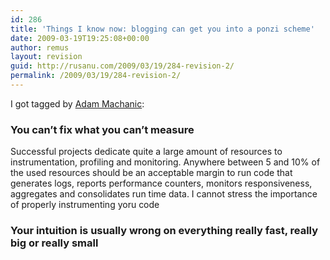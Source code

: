```yaml
---
id: 286
title: 'Things I know now: blogging can get you into a ponzi scheme'
date: 2009-03-19T19:25:08+00:00
author: remus
layout: revision
guid: http://rusanu.com/2009/03/19/284-revision-2/
permalink: /2009/03/19/284-revision-2/
---
```

I got tagged by <a href="http://sqlblog.com/blogs/adam_machanic/archive/2009/03/16/things-i-know-now.aspx" target="_blank">Adam Machanic</a>:

### You can&#8217;t fix what you can&#8217;t measure

Successful projects dedicate quite a large amount of resources to instrumentation, profiling and monitoring. Anywhere between 5 and 10% of the used resources should be an acceptable margin to run code that generates logs, reports performance counters, monitors responsiveness, aggregates and consolidates run time data. I cannot stress the importance of properly instrumenting yoru code 

### Your intuition is usually wrong on everything really fast, really big or really small</p>